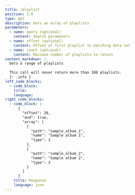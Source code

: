 ```yaml
---
title: /playlist
position: 3.0
type: get
description: Gets an array of playlists
parameters:
  - name: query (optional)
    content: Search parameters
  - name: offset (optional)
    content: Offset of first playlist in matching data set
  - name: count (optional)
    content: Maximum number of playlists to return
content_markdown: |-
  Gets a range of playlists
  
  This call will never return more than 100 playlists.
  {: .info }
left_code_blocks:
  - code_block:
    title:
    language:
right_code_blocks:
  - code_block: |-
      {
        "offset": 20,
        "end": true,
        "array": [
          {
            "path": "sample_album_1",
            "name": "Sample album 1",
            "type": 3
          },
          {
            "path": "sample_album_2",
            "name": "Sample album 2",
            "type": 3
          }
        ]
      }
    title: Response
    language: json
---
```

